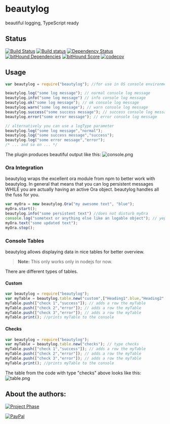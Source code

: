 # beautylog
beautiful logging, TypeScript ready

## Status
[![Build Status](https://travis-ci.org/pushrocks/beautylog.svg?branch=master)](https://travis-ci.org/pushrocks/beautylog)
[![Build status](https://ci.appveyor.com/api/projects/status/tglk8r5cwou65ljh/branch/master?svg=true)](https://ci.appveyor.com/project/philkunz/beautylog/branch/master)
[![Dependency Status](https://david-dm.org/pushrocks/beautylog.svg)](https://david-dm.org/pushrocks/beautylog)
[![bitHound Dependencies](https://www.bithound.io/github/pushrocks/beautylog/badges/dependencies.svg)](https://www.bithound.io/github/pushrocks/beautylog/master/dependencies/npm)
[![bitHound Score](https://www.bithound.io/github/pushrocks/beautylog/badges/score.svg)](https://www.bithound.io/github/pushrocks/beautylog)
[![codecov](https://codecov.io/gh/pushrocks/beautylog/branch/master/graph/badge.svg)](https://codecov.io/gh/pushrocks/beautylog)

## Usage

```typescript
var beautylog = require("beautylog"); //for use in OS console environment AND browser console

beautylog.log("some log message"); // normal console log message
beautylog.info("some log message") // info console log message
beautylog.ok("some log message"); // ok console log message
beautylog.warn("some log message"); // warn console log message
beautylog.success("some success message"); // success console log message
beautylog.error("some error message"); // error console log message

// alternatively you can use a logType parameter
beautylog.log("some log message","normal");
beautylog.log("some success message","success");
beautylog.log("some error message","error");
/* ... and so on ... */
```
The plugin produces beautiful output like this:
![console.png](https://mediaserve.lossless.digital/github.com/pushrocks/beautylog/console.png)

### Ora Integration
beautylog wraps the excellent ora module from npm to better work with beautylog. In general that means that you can log persistent messages WHILE you are actually having an active Ora object. beautylog handles all the fuss for you.

```typescript
var myOra = new beautylog.Ora("my awesome text", "blue");
myOra.start();
beautylog.info("some persistent text") //does not disturb myOra
console.log("sometext or anything else like an logable object"); // yep, beautylog monkeypatches console.log so this works seamlessly
myOra.text("some updated text");
myOra.stop();
```

### Console Tables
beautylog allows displaying data in nice tables for better overview.

> **Note:** This only works only in nodejs for now.

There are different types of tables.

#### Custom

```javascript
var beautylog = require("beautylog");
var myTable = beautylog.table.new("custom",["Heading1".blue,"Heading2".blue,"Heading3".blue]); // type "custom"
myTable.push(["check 1","success"]); // adds a row the myTable
myTable.push(["check 2","error"]); // adds a row the myTable
myTable.push(["check 3","error"]); // adds a row the myTable
myTable.print(); //prints myTable to the console
```

#### Checks

```javascript
var beautylog = require("beautylog");
var myTable = beautylog.table.new("checks"); // type checks
myTable.push(["check 1","success"]); // adds a row the myTable
myTable.push(["check 2","error"]); // adds a row the myTable
myTable.push(["check 3","error"]); // adds a row the myTable
myTable.print(); //prints myTable to the console
```

The table from the code with type "checks" above looks like this:
![table.png](https://mediaserve.lossless.digital/github.com/pushrocks/beautylog/table.png)

## About the authors:
[![Project Phase](https://mediaserve.lossless.digital/lossless.com/img/createdby_github.svg)](https://lossless.com/)

[![PayPal](https://img.shields.io/badge/Support%20us-PayPal-blue.svg)](https://paypal.me/lossless)

